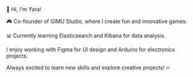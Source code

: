 👋 Hi, I'm Yara!

🎮 Co-founder of GIMU Studio, where I create fun and innovative games. 

📊 Currently learning Elasticsearch and Kibana for data analysis. 

I enjoy working with Figma for UI design and Arduino for electronics projects.

Always excited to learn new skills and explore creative projects! 🔥